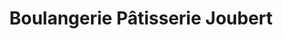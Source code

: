 ---
title: "Boulangerie Pâtisserie Joubert"
url: /gap/boulangerie-patisserie-joubert/
shop: boulangerie
---